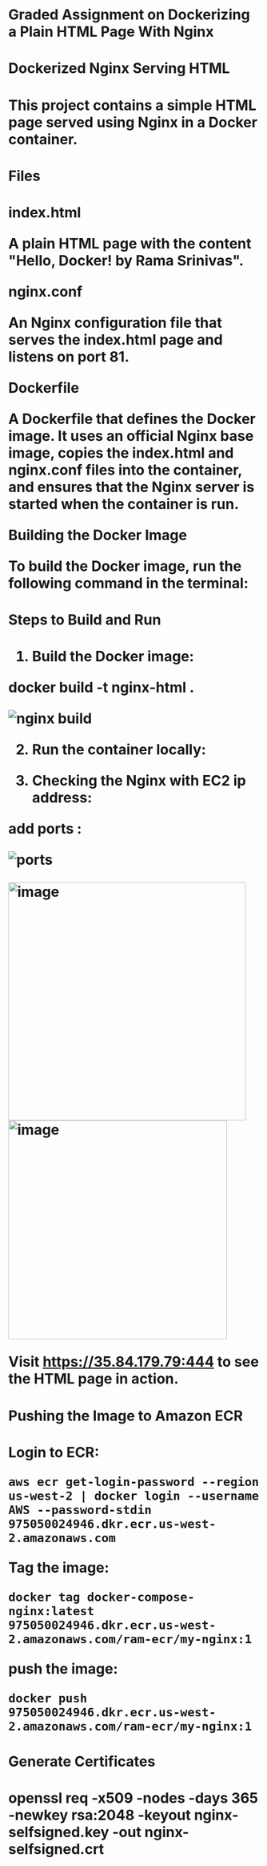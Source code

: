<h1> Graded Assignment on Dockerizing a Plain HTML Page With Nginx 
<h1> Dockerized Nginx Serving HTML <h1>

This project contains a simple HTML page served using Nginx in a Docker container.

<h1> Files <h1>
  
index.html

A plain HTML page with the content "Hello, Docker! by Rama Srinivas".

nginx.conf

An Nginx configuration file that serves the index.html page and listens on port 81.

Dockerfile

A Dockerfile that defines the Docker image. It uses an official Nginx base image, copies the index.html and nginx.conf files into the container, and ensures that the Nginx server is started when the container is run.

Building the Docker Image

To build the Docker image, run the following command in the terminal:


<h1> Steps to Build and Run <h1>

1. Build the Docker image:

docker build -t nginx-html .

![nginx build](https://github.com/user-attachments/assets/763e2896-7744-41c6-95f6-5f353d8f03a7)


2. Run the container locally:


3. Checking the Nginx with EC2 ip address:

add ports :

![ports](https://github.com/user-attachments/assets/6640c732-abec-4dc1-b8df-9f72097d8808)

<img width="475" alt="image" src="https://github.com/user-attachments/assets/d12a21de-c781-467c-98ff-c3423a64fc72">


<img width="437" alt="image" src="https://github.com/user-attachments/assets/94534621-1488-4cdf-859e-c5a8bad830bb">


Visit https://35.84.179.79:444 to see the HTML page in action.

<h1> Pushing the Image to Amazon ECR <h1>

Login to ECR:

```
aws ecr get-login-password --region us-west-2 | docker login --username AWS --password-stdin 975050024946.dkr.ecr.us-west-2.amazonaws.com
```
Tag the image:

```
docker tag docker-compose-nginx:latest 975050024946.dkr.ecr.us-west-2.amazonaws.com/ram-ecr/my-nginx:1
```

push the image:

```
docker push 975050024946.dkr.ecr.us-west-2.amazonaws.com/ram-ecr/my-nginx:1
```

<h1> Generate Certificates <h1>

openssl req -x509 -nodes -days 365 -newkey rsa:2048 -keyout nginx-selfsigned.key -out nginx-selfsigned.crt

